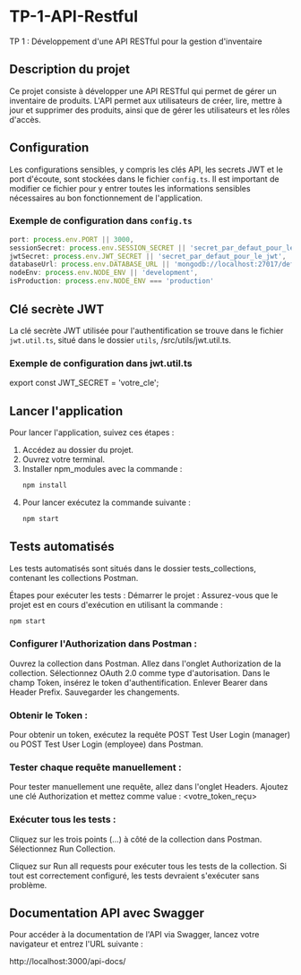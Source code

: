 # TP-1-API-Restful
TP 1 : Développement d'une API RESTful pour la gestion d'inventaire

## Description du projet
Ce projet consiste à développer une API RESTful qui permet de gérer un inventaire de produits. L'API permet aux utilisateurs de créer, lire, mettre à jour et supprimer des produits, ainsi que de gérer les utilisateurs et les rôles d'accès.

## Configuration
Les configurations sensibles, y compris les clés API, les secrets JWT et le port d'écoute, sont stockées dans le fichier `config.ts`. Il est important de modifier ce fichier pour y entrer toutes les informations sensibles nécessaires au bon fonctionnement de l'application.

### Exemple de configuration dans `config.ts`
```typescript
port: process.env.PORT || 3000,
sessionSecret: process.env.SESSION_SECRET || 'secret_par_defaut_pour_les_sessions',
jwtSecret: process.env.JWT_SECRET || 'secret_par_defaut_pour_le_jwt',
databaseUrl: process.env.DATABASE_URL || 'mongodb://localhost:27017/defaultdb',
nodeEnv: process.env.NODE_ENV || 'development',
isProduction: process.env.NODE_ENV === 'production'
```

## Clé secrète JWT
La clé secrète JWT utilisée pour l'authentification se trouve dans le fichier `jwt.util.ts`, situé dans le dossier `utils`, /src/utils/jwt.util.ts.

### Exemple de configuration dans jwt.util.ts
export const JWT_SECRET = 'votre_cle';

## Lancer l'application

Pour lancer l'application, suivez ces étapes :

1. Accédez au dossier du projet.
2. Ouvrez votre terminal.
3. Installer npm_modules avec la commande :
   ```bash
   npm install
   ```
4. Pour lancer exécutez la commande suivante :
   ```bash
   npm start
   ```
## Tests automatisés

Les tests automatisés sont situés dans le dossier tests_collections, contenant les collections Postman.

Étapes pour exécuter les tests :
Démarrer le projet : Assurez-vous que le projet est en cours d'exécution en utilisant la commande :

```bash
npm start
```
### Configurer l'Authorization dans Postman :

Ouvrez la collection dans Postman.
Allez dans l'onglet Authorization de la collection.
Sélectionnez OAuth 2.0 comme type d'autorisation.
Dans le champ Token, insérez le token d'authentification.
Enlever Bearer dans Header Prefix.
Sauvegarder les changements.

### Obtenir le Token :

Pour obtenir un token, exécutez la requête POST Test User Login (manager) ou POST Test User Login (employee) dans Postman.

### Tester chaque requête manuellement :

Pour tester manuellement une requête, allez dans l'onglet Headers.
Ajoutez une clé Authorization et mettez comme value : <votre_token_reçu>

### Exécuter tous les tests :

Cliquez sur les trois points (...) à côté de la collection dans Postman.
Sélectionnez Run Collection.

Cliquez sur Run all requests pour exécuter tous les tests de la collection.
Si tout est correctement configuré, les tests devraient s'exécuter sans problème.

## Documentation API avec Swagger

Pour accéder à la documentation de l'API via Swagger, lancez votre navigateur et entrez l'URL suivante :

http://localhost:3000/api-docs/


